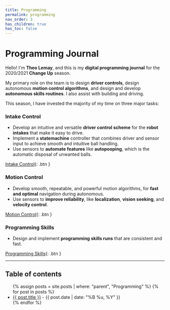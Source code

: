 ```yaml
---
title: Programming
permalink: programming
nav_order: 3
has_children: true
has_toc: false
---
```


# Programming Journal

Hello! I'm **Theo Lemay**, and this is my **digital programming journal** for
the 2020/2021 **Change Up** season.

My primary role on the team is to design **driver controls**, design autonomous
**motion control algorithms**, and design and develop **autonomous skills
routines**. I also assist with building and driving.

This season, I have invested the majority of my time on three major tasks:

### Intake Control

- Develop an intuitive and versatile **driver control scheme** for the **robot
  intakes** that make it easy to drive.
- Implement a **statemachine** controller that combines driver and sensor input
  to achieve smooth and intuitive ball handling.
- Use sensors to **automate features** like **autopooping**, which is the
  automatic disposal of unwanted balls.

[Intake Control]({{site.url}}/programming/intake){: .btn }

### Motion Control

- Develop smooth, repeatable, and powerful motion algorithms, for **fast and
  optimal** navigation during autonomous.
- Use sensors to **improve reliability**, like **localization**, **vision
  seeking**, and **velocity control**.

[Motion Control]({{site.url}}/programming/motion){: .btn }

### Programming Skills

- Design and implement **programming skills runs** that are consistent and fast.

[Programming Skills]({{site.url}}/programming/skills){: .btn }

---

<h2 class="text-delta">Table of contents</h2>

<ul id="markdown-toc">
	{% assign posts = site.posts | where: "parent", "Programming" %}
	{% for post in posts %}
	<li>
		<a href="{{ post.url | absolute_url }}">{{ post.title }}</a> 
		- {{ post.date | date: "%B %u, %Y" }}
	</li>
	{% endfor %}
</ul>
